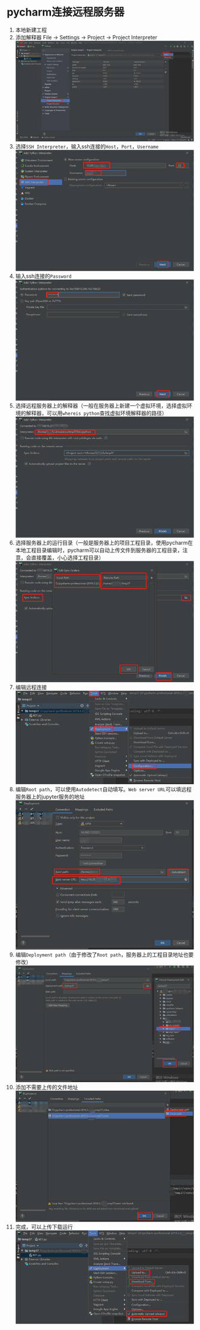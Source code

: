 # pycharm连接远程服务器

1. 本地新建工程
2. 添加解释器
    File -> Settings -> Project -> Project Interpreter
    ![jupyter_server](add_interpreter.png)
3. 选择`SSH Interpreter`，输入ssh连接的`Host`，`Port`，`Username`
    ![jupyter_server](ssh_interpreter.png)
4. 输入ssh连接的`Password`
    ![jupyter_server](ssh_password.png)
5. 选择远程服务器上的解释器（一般在服务器上新建一个虚拟环境，选择虚拟环境的解释器，可以用`whereis python`查找虚拟环境解释器的路径）
    ![jupyter_server](choice_interpreter.png)
6. 选择服务器上的运行目录（一般是服务器上的项目工程目录，使用pycharm在本地工程目录编辑时，pycharm可以自动上传文件到服务器的工程目录，注意，会直接覆盖，小心选择工程目录）
    ![jupyter_server](choice_folders.png)
7. 编辑远程连接
    ![jupyter_server](edit_connect.png)
8. 编辑`Root path`，可以使用`Autodetect`自动填写。`Web server URL`可以填远程服务器上的jupyter服务的地址
    ![jupyter_server](edit_root_path.png)
9. 编辑`Deployment path`（由于修改了`Root path`，服务器上的工程目录地址也要修改）
    ![jupyter_server](edit_deployment_path.png)
10. 添加不需要上传的文件地址
    ![jupyter_server](add_excluded_paths.png)
11. 完成，可以上传下载运行
    ![jupyter_server](upload_download.png)

